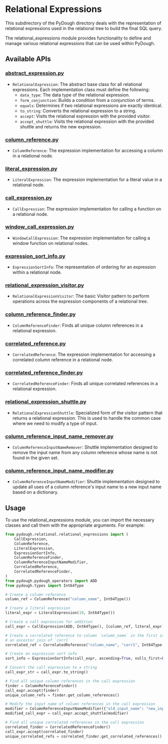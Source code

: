 # Relational Expressions

This subdirectory of the PyDough directory deals with the representation of relational expressions used in the relational tree to build the final SQL query.

The relational_expressions module provides functionality to define and manage various relational expressions that can be used within PyDough.

## Available APIs

### [abstract_expression.py](abstract_expression.py)

- `RelationalExpression`: The abstract base class for all relational expressions. Each implementation class must define the following:
    - `data_type`: The data type of the relational expression.
    - `form_conjunction`: Builds a condition from a conjunction of terms.
    - `equals`: Determines if two relational expressions are exactly identical.
    - `to_string`: Converts the relational expression to a string.
    - `accept`: Visits the relational expression with the provided visitor.
    - `accept_shuttle`: Visits the relational expression with the provided shuttle and returns the new expression.


### [column_reference.py](column_reference.py)

- `ColumnReference`: The expression implementation for accessing a column in a relational node.

### [literal_expression.py](literal_expression.py)

- `LiteralExpression`: The expression implementation for a literal value in a relational node.

### [call_expression.py](call_expression.py)

- `CallExpression`: The expression implementation for calling a function on a relational node.

### [window_call_expression.py](call_expression.py)

- `WindowCallExpression`: The expression implementation for calling a window function on relational nodes.

### [expression_sort_info.py](expression_sort_info.py)

- `ExpressionSortInfo`: The representation of ordering for an expression within a relational node.

### [relational_expression_visitor.py](relational_expression_visitor.py)

- `RelationalExpressionVisitor`: The basic Visitor pattern to perform operations across the expression components of a relational tree.

### [column_reference_finder.py](column_reference_finder.py)

- `ColumnReferenceFinder`: Finds all unique column references in a relational expression.

### [correlated_reference.py](correlated_reference.py)

- `CorrelatedReference`: The expression implementation for accessing a correlated column reference in a relational node.

### [correlated_reference_finder.py](correlated_reference_finder.py)

- `CorrelatedReferenceFinder`: Finds all unique correlated references in a relational expression.

### [relational_expression_shuttle.py](relational_expression_shuttle.py)

- `RelationalExpressionShuttle`: Specialized form of the visitor pattern that returns a relational expression. This is used to handle the common case where we need to modify a type of input.

### [column_reference_input_name_remover.py](column_reference_input_name_remover.py)

- `ColumnReferenceInputNameRemover`: Shuttle implementation designed to remove the input name from any column reference whose name is not found in the given set.

### [column_reference_input_name_modifier.py](column_reference_input_name_modifier.py)

- `ColumnReferenceInputNameModifier`: Shuttle implementation designed to update all uses of a column reference's input name to a new input name based on a dictionary.

## Usage

To use the relational_expressions module, you can import the necessary classes and call them with the appropriate arguments. For example:

```python
from pydough.relational.relational_expressions import (
    CallExpression,
    ColumnReference,
    LiteralExpression,
    ExpressionSortInfo,
    ColumnReferenceFinder,
    ColumnReferenceInputNameModifier,
    CorrelatedReference,
    CorrelatedReferenceFinder,
)
from pydough.pydough_operators import ADD
from pydough.types import Int64Type

# Create a column reference
column_ref = ColumnReference("column_name", Int64Type())

# Create a literal expression
literal_expr = LiteralExpression(10, Int64Type())

# Create a call expression for addition
call_expr = CallExpression(ADD, Int64Type(), [column_ref, literal_expr])

# Create a correlated reference to column `column_name` in the first input to
# an ancestor join of `corr1`
correlated_ref = CorrelatedReference("column_name", "corr1", Int64Type())

# Create an expression sort info
sort_info = ExpressionSortInfo(call_expr, ascending=True, nulls_first=False)

# Convert the call expression to a string
call_expr_str = call_expr.to_string()

# Find all unique column references in the call expression
finder = ColumnReferenceFinder()
call_expr.accept(finder)
unique_column_refs = finder.get_column_references()

# Modify the input name of column references in the call expression
modifier = ColumnReferenceInputNameModifier({"old_input_name": "new_input_name"})
modified_call_expr = call_expr.accept_shuttle(modifier)

# Find all unique correlated references in the call expression
correlated_finder = CorrelatedReferenceFinder()
call_expr.accept(correlated_finder)
unique_correlated_refs = correlated_finder.get_correlated_references()
```
